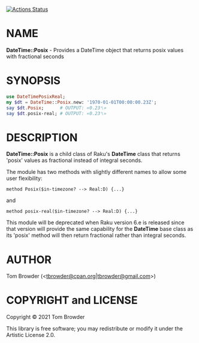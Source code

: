 [![Actions Status](https://github.com/tbrowder/DateTime-Posix/workflows/test/badge.svg)](https://github.com/tbrowder/DateTime-Posix/actions)

NAME
====

**DateTime::Posix** - Provides a DateTime object that returns posix values with fractional seconds

SYNOPSIS
========

```raku
use DateTimePosixReal;
my $dt = DateTime::Posix.new: '1970-01-01T00:00:00.23Z';
say $dt.Posix;      # OUTPUT: «0.23␤»
say $dt.posix-real; # OUTPUT: «0.23␤»
```

DESCRIPTION
===========

**DateTime::Posix** is a child class of Raku's **DateTime** class that returns 'posix' values as fractional instead of integral seconds.

The module has two methods with slightly different names to allow some user flexibility: 

    method Posix($in-timezone? --> Real:D) {...}

and

    method posix-real($in-timezone? --> Real:D) {...}

This module will be deprecated when Raku version 6.e is released since that version will provide the same capability for the **DateTime** base class as its 'posix' method will then return fractional rather than integral seconds.

AUTHOR
======

Tom Browder (<tbrowder@cpan.org|tbrowder@gmail.com>)

COPYRIGHT and LICENSE
=====================

Copyright © 2021 Tom Browder

This library is free software; you may redistribute or modify it under the Artistic License 2.0.

